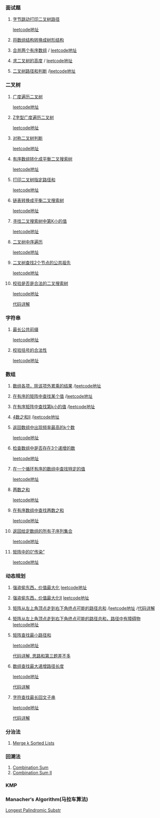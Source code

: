 ### 面试题
1. [字节跳动打印二叉树路径](https://github.com/dengshasha/algorithm-study/blob/master/interview/printBinaryTreePath.js)

    [leetcode地址](https://leetcode.com/problems/binary-tree-paths/)
2. [将数组结构转换成树形结构](https://github.com/dengshasha/algorithm-study/blob/master/interview/convertArrToTree.js)
3. [合并两个有序数组](https://github.com/dengshasha/algorithm-study/blob/master/interview/mergeTwoSortedArray.js)
    / [leetcode地址](https://leetcode.com/problems/merge-sorted-array/)
4. [求二叉树的高度](https://github.com/dengshasha/algorithm-study/blob/master/interview/maxDepthOfBinaryTree.js)
    / [leetcode地址](https://leetcode.com/problems/maximum-depth-of-binary-tree/)
5. [二叉树路径和判断](https://github.com/dengshasha/algorithm-study/blob/master/interview/pathSum.js)
    /[leetcode地址](https://leetcode.com/problems/path-sum/submissions/)

### 二叉树
1. [广度遍历二叉树](https://github.com/dengshasha/algorithm-study/blob/master/binaryTree/levelOrderTraversal.js)

    [leetcode地址](https://leetcode.com/problems/binary-tree-level-order-traversal/submissions/)
2. [Z字型广度遍历二叉树](https://github.com/dengshasha/algorithm-study/blob/master/binaryTree/zigzagLevelOrderTraversal.js)

    [leetcode地址](https://leetcode.com/problems/binary-tree-zigzag-level-order-traversal/submissions/)
3. [对称二叉树判断](https://github.com/dengshasha/algorithm-study/blob/master/binaryTree/symmetricTree.js)

    [leetcode地址](https://leetcode.com/problems/symmetric-tree/submissions/)
4. [有序数组转化成平衡二叉搜索树](https://github.com/dengshasha/algorithm-study/blob/master/binaryTree/convertSortedArrayToBST.js)

    [leetcode地址](https://leetcode.com/problems/convert-sorted-array-to-binary-search-tree/submissions/)
5. [打印二叉树指定路径和](https://github.com/dengshasha/algorithm-study/blob/master/binaryTree/pathSumII.js)

    [leetcode地址](https://leetcode.com/problems/path-sum-ii/submissions/)
6. [链表转换成平衡二叉搜索树](https://github.com/dengshasha/algorithm-study/blob/master/binaryTree/convertSortedListToBST.js)

    [leetcode地址](https://leetcode.com/problems/convert-sorted-list-to-binary-search-tree/submissions/)
7. [寻找二叉搜索树中第K小的值](https://github.com/dengshasha/algorithm-study/blob/master/binaryTree/kthSmallestEleInBST.js)

    [leetcode地址](https://leetcode.com/problems/kth-smallest-element-in-a-bst/solution/)
8. [二叉树中序遍历](https://github.com/dengshasha/algorithm-study/blob/master/binaryTree/inorderTraversal.js)

    [leetcode地址](https://leetcode.com/problems/binary-tree-inorder-traversal/)
9. [二叉树查找2个节点的公共祖先](https://github.com/dengshasha/algorithm-study/blob/master/binaryTree/lowestCommonAncestor.js)

    [leetcode地址](https://leetcode.com/problems/lowest-common-ancestor-of-a-binary-tree/submissions/)
10. [校验是否是合法的二叉搜索树](https://github.com/dengshasha/algorithm-study/blob/master/binaryTree/isValidBST.js)

    [leetcode地址](https://leetcode.com/problems/validate-binary-search-tree/submissions/)

    [代码详解](https://www.jianshu.com/p/0ccfb6021d86)

### 字符串
1. [最长公共前缀](https://github.com/dengshasha/algorithm-study/blob/master/string/longestCommonPrefix.js)

    [leetcode地址](https://leetcode.com/problems/longest-common-prefix/submissions/)
2. [校验括号的合法性](https://github.com/dengshasha/algorithm-study/blob/master/string/validParentheses.js)

    [leetcode地址](https://leetcode.com/problems/valid-parentheses/submissions/)

### 数组
1. [数组各项，除该项外累乘的结果](https://github.com/dengshasha/algorithm-study/blob/master/array/productArrayExceptSelf.js)
    /[leetcode地址](https://leetcode.com/problems/product-of-array-except-self/submissions/)
2. [在有序的矩阵中查找某个值](https://github.com/dengshasha/algorithm-study/blob/master/array/searchMatrixII.js)
    /[leetcode地址](https://leetcode.com/problems/search-a-2d-matrix-ii/submissions/)
3. [在有序矩阵中查找第k小的值](https://github.com/dengshasha/algorithm-study/blob/master/array/kthSmallestInMatrix.js)
    /[leetcode地址](https://leetcode.com/problems/kth-smallest-element-in-a-sorted-matrix/submissions/)
3. [4数之和II](https://github.com/dengshasha/algorithm-study/blob/master/array/4SumII.js)
    /[leetcode地址](https://leetcode.com/problems/4sum-ii/submissions/)
4. [返回数组中出现频率最高的k个数](https://github.com/dengshasha/algorithm-study/blob/master/array/topKFrequentElements.js)
    
    [leetcode地址](https://leetcode.com/problems/top-k-frequent-elements/)
5. [检查数组中是否存在3个递增的数](https://github.com/dengshasha/algorithm-study/blob/master/array/increaseTripletSubseq.js)

    [leetcode地址](https://leetcode.com/problems/increasing-triplet-subsequence/submissions/)
6. [在一个循环有序的数组中查找特定的值](https://github.com/dengshasha/algorithm-study/blob/master/array/searchRotatedSortedArray.js)

    [leetcode地址](https://leetcode.com/problems/search-in-rotated-sorted-array/submissions/)
7. [两数之和](https://github.com/dengshasha/algorithm-study/blob/master/array/twoSum.js)

    [leetcode地址](https://leetcode.com/problems/two-sum/)

8. [在有序数组中查找两数之和](https://github.com/dengshasha/algorithm-study/blob/master/array/twoSumII.js)

    [leetcode地址](https://leetcode.com/problems/two-sum-ii-input-array-is-sorted/)
9. [返回给定数组的所有子序列集合](https://github.com/dengshasha/algorithm-study/blob/master/array/subsets.js)

    [leetcode地址](https://leetcode.com/problems/subsets/submissions/)
10. [矩阵中的0“传染”](https://github.com/dengshasha/algorithm-study/blob/master/array/setMatrixZeroes.js)

    [leetcode地址](https://leetcode.com/problems/set-matrix-zeroes/solution/)

### 动态规划
1. [强盗偷东西，价值最大化](https://github.com/dengshasha/algorithm-study/blob/master/dynamicProgramming/houseRobber.js)
    [leetcode地址](https://leetcode.com/problems/house-robber/)
2. [强盗偷东西，价值最大化II](https://github.com/dengshasha/algorithm-study/blob/master/dynamicProgramming/houseRobberII.js)
    [leetcode地址](https://leetcode.com/problems/house-robber-ii/)
3. [矩阵从左上角顶点走到右下角终点可能的路径总和](https://github.com/dengshasha/algorithm-study/blob/master/dynamicProgramming/uniquePaths.js)
    /[leetcode地址](https://leetcode.com/problems/unique-paths/)
    /[代码详解](https://www.jianshu.com/p/c561d1c2a95a)
4. [矩阵从左上角顶点走到右下角终点可能的路径总和，路径中有障碍物](https://github.com/dengshasha/algorithm-study/blob/master/dynamicProgramming/uniquePathsII.js)
    [leetcode地址](https://leetcode.com/problems/unique-paths-ii/submissions/)
5. [矩阵查找最小路径和](https://github.com/dengshasha/algorithm-study/blob/master/dynamicProgramming/minimumPathSum.js)

    [leetcode地址](https://leetcode.com/problems/minimum-path-sum/)

    [代码详解, 思路和第三题差不多](https://www.jianshu.com/p/c561d1c2a95a)
6. [数组查找最大递增路径长度](https://github.com/dengshasha/algorithm-study/blob/master/dynamicProgramming/longestIncreaseSubsequence.js)

    [leetcode地址](https://leetcode.com/problems/longest-increasing-subsequence/submissions/)

    [代码详解](https://www.jianshu.com/p/07439f0c3756)
7. [字符查找最长回文子串](https://github.com/dengshasha/algorithm-study/blob/master/dynamicProgramming/longestPalindromicSubstr.js)

    [leetcode地址](https://leetcode.com/problems/longest-palindromic-substring/submissions/)

    [代码详解](https://www.jianshu.com/p/da47c81cd1a3)


### 分治法
1. [Merge k Sorted Lists](https://github.com/dengshasha/algorithm-study/blob/master/mergeKSortedLists.js)

### 回溯法
1. [Combination Sum](https://github.com/dengshasha/algorithm-study/blob/master/combinationSum.js)
2. [Combination Sum II](https://github.com/dengshasha/algorithm-study/blob/master/combinationSumII.js)

### KMP
### Manacher‘s Algorithm(马拉车算法)
[Longest Palindromic Substr](https://github.com/dengshasha/algorithm-study/blob/master/longestPalindromicSubstr.js)